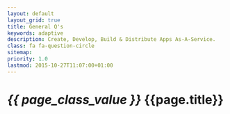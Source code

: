 ```yaml
---
layout: default
layout_grid: true
title: General Q's
keywords: adaptive
description: Create, Develop, Build & Distribute Apps As-A-Service. 
class: fa fa-question-circle
sitemap:
priority: 1.0
lastmod: 2015-10-27T11:07:00+01:00
---
```


<h1><i class="{{ page.class }}" style="width: 55px;">{{ page_class_value }}</i> {{page.title}}</h1>